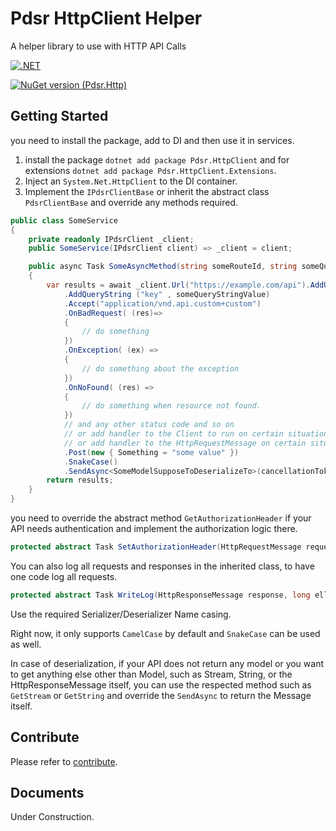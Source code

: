 # Pdsr HttpClient Helper

A helper library to use with HTTP API Calls

[![.NET](https://github.com/Peymanpn/Pdsr.HttpClient/actions/workflows/dotnet.yml/badge.svg)](https://github.com/Peymanpn/Pdsr.HttpClient/actions/workflows/dotnet.yml)

[![NuGet version (Pdsr.Http)](https://img.shields.io/nuget/v/Pdsr.Http.svg?style=flat-square)](https://www.nuget.org/packages/Pdsr.Http/)

## Getting Started

you need to install the package, add to DI and then use it in services.

1. install the package `dotnet add package Pdsr.HttpClient` and for extensions `dotnet add package Pdsr.HttpClient.Extensions`.
2. Inject an `System.Net.HttpClient` to the DI container.
3. Implement the `IPdsrClientBase` or inherit the abstract class `PdsrClientBase` and override any methods required.

```csharp
public class SomeService
{
    private readonly IPdsrClient _client;
    public SomeService(IPdsrClient client) => _client = client;

    public async Task SomeAsyncMethod(string someRouteId, string someQueryStringValue, CancellationToken cancellationToken = default)
    {
        var results = await _client.Url("https://example.com/api").AddUrl(someRouteId)
            .AddQueryString ("key" , someQueryStringValue)
            .Accept("application/vnd.api.custom+custom")
            .OnBadRequest( (res)=>
            {
                // do something
            })
            .OnException( (ex) =>
            {
                // do something about the exception
            })
            .OnNoFound( (res) =>
            {
                // do something when resource not found.
            })
            // and any other status code and so on
            // or add handler to the Client to run on certain situations
            // or add handler to the HttpRequestMessage on certain situations
            .Post(new { Something = "some value" })
            .SnakeCase()
            .SendAsync<SomeModelSupposeToDeserializeTo>(cancellationToken);
        return results;
    }
}
```

you need to override the abstract method `GetAuthorizationHeader` if your API needs authentication and implement the authorization logic there.

```csharp
protected abstract Task SetAuthorizationHeader(HttpRequestMessage request, CancellationToken cancellationToken = default);
```

You can also log all requests and responses in the inherited class, to have one code log all requests.

```csharp
protected abstract Task WriteLog(HttpResponseMessage response, long ellapsed, CancellationToken cancellationToken = default);
```

Use the required Serializer/Deserializer Name casing.

Right now, it only supports `CamelCase` by default and `SnakeCase` can be used as well.

In case of deserialization, if your API does not return any model or you want to get anything else other than Model, such as Stream, String, or the HttpResponseMessage itself, you can use the respected method such as `GetStream` or `GetString` and override the `SendAsync` to return the Message itself.

## Contribute

Please refer to [contribute](CONTRIBUTING.md).

## Documents

Under Construction.

